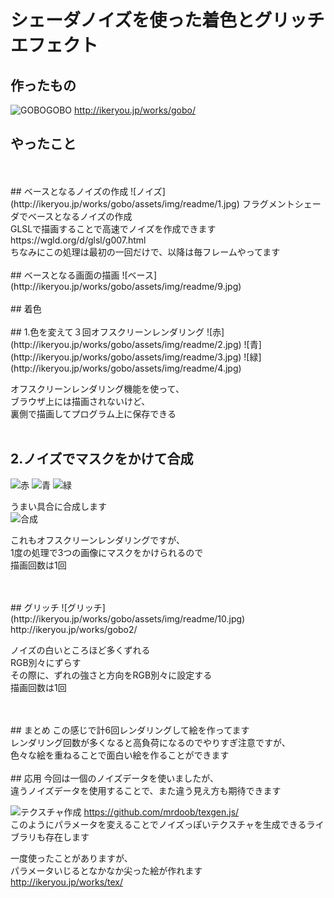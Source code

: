 # シェーダノイズを使った着色とグリッチエフェクト

## 作ったもの
![GOBOGOBO](http://ikeryou.jp/works/gobo/assets/img/readme/0.png)
http://ikeryou.jp/works/gobo/

## やったこと
<br>
<br>
## ベースとなるノイズの作成
![ノイズ](http://ikeryou.jp/works/gobo/assets/img/readme/1.jpg)
フラグメントシェーダでベースとなるノイズの作成<br>
GLSLで描画することで高速でノイズを作成できます<br>
https://wgld.org/d/glsl/g007.html<br>
ちなみにこの処理は最初の一回だけで、以降は毎フレームやってます
<br>
<br>
## ベースとなる画面の描画
![ベース](http://ikeryou.jp/works/gobo/assets/img/readme/9.jpg)
<br>
<br>
## 着色
<br>
<br>
## 1.色を変えて３回オフスクリーンレンダリング
![赤](http://ikeryou.jp/works/gobo/assets/img/readme/2.jpg)
![青](http://ikeryou.jp/works/gobo/assets/img/readme/3.jpg)
![緑](http://ikeryou.jp/works/gobo/assets/img/readme/4.jpg)

オフスクリーンレンダリング機能を使って、<br>
ブラウザ上には描画されないけど、<br>
裏側で描画してプログラム上に保存できる
<br>
<br>
## 2.ノイズでマスクをかけて合成
![赤](http://ikeryou.jp/works/gobo/assets/img/readme/5.jpg)
![青](http://ikeryou.jp/works/gobo/assets/img/readme/6.jpg)
![緑](http://ikeryou.jp/works/gobo/assets/img/readme/7.jpg)

うまい具合に合成します<br>
![合成](http://ikeryou.jp/works/gobo/assets/img/readme/8.jpg)

これもオフスクリーンレンダリングですが、<br>
1度の処理で3つの画像にマスクをかけられるので<br>
描画回数は1回

<br>
<br>
## グリッチ
![グリッチ](http://ikeryou.jp/works/gobo/assets/img/readme/10.jpg)
http://ikeryou.jp/works/gobo2/

ノイズの白いところほど多くずれる<br>
RGB別々にずらす<br>
その際に、ずれの強さと方向をRGB別々に設定する<br>
描画回数は1回

<br>
<br>
## まとめ
この感じで計6回レンダリングして絵を作ってます<br>
レンダリング回数が多くなると高負荷になるのでやりすぎ注意ですが、<br>
色々な絵を重ねることで面白い絵を作ることができます
<br>
<br>
## 応用
今回は一個のノイズデータを使いましたが、<br>
違うノイズデータを使用することで、また違う見え方も期待できます<br>

![テクスチャ作成](http://ikeryou.jp/works/gobo/assets/img/readme/11.jpg)
https://github.com/mrdoob/texgen.js/<br>
このようにパラメータを変えることでノイズっぽいテクスチャを生成できるライブラリも存在します<br>

一度使ったことがありますが、<br>
パラメータいじるとなかなか尖った絵が作れます<br>
http://ikeryou.jp/works/tex/
